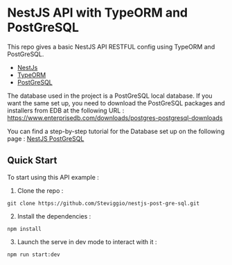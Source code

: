 <h1> NestJS API with TypeORM and PostGreSQL </h1>

This repo gives a basic NestJS API RESTFUL config using TypeORM and PostGreSQL.

- [NestJs](https://docs.nestjs.com/)
- [TypeORM](https://typeorm.io/)
- [PostGreSQL](https://www.postgresql.org/)

The database used in the project is a PostGreSQL local database. If you want the same set up, you need to download the PostGreSQL packages and installers from EDB at the following URL : https://www.enterprisedb.com/downloads/postgres-postgresql-downloads

You can find a step-by-step tutorial for the Database set up on the following page : [NestJS PostGreSQL](https://www.notion.so/steviggio/PostGreSQL-with-Nest-js-c6d43800de244dc7b69587d01965772a?pvs=4)

<!-- NestJS quick set up : 

``` shell
nest new project-name 
```

Getting started with TypeORM :

```ts
$ npm install --save @nestjs/typeorm typeorm pg
``` -->


## Quick Start 

To start using this API example : 

1. Clone the repo : 

``` 
git clone https://github.com/Steviggio/nestjs-post-gre-sql.git
```

2. Install the dependencies : 

```
npm install 
```

3. Launch the serve in dev mode to interact with it :

```
npm run start:dev
```
